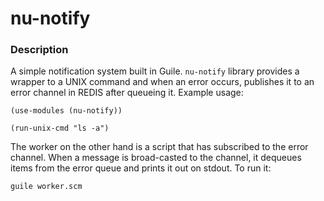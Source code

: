 # nu-notify
### Description
A simple notification system built in Guile. `nu-notify` library provides a
wrapper to a UNIX command and when an error occurs, publishes it to an error
channel in REDIS after queueing it. Example usage:

```
(use-modules (nu-notify))

(run-unix-cmd "ls -a")
```

The worker on the other hand is a script that has subscribed to the error
channel. When a message is broad-casted to the channel, it dequeues items from
the error queue and prints it out on stdout. To run it:

```
guile worker.scm
```
